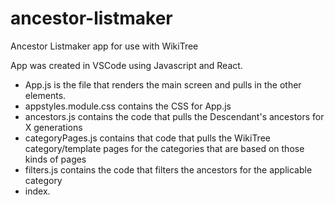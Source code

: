 # ancestor-listmaker
Ancestor Listmaker app for use with WikiTree

App was created in VSCode using Javascript and React.

- App.js is the file that renders the main screen and pulls in the other elements.
- appstyles.module.css contains the CSS for App.js
- ancestors.js contains the code that pulls the Descendant's ancestors for X generations
- categoryPages.js contains that code that pulls the WikiTree category/template pages for the categories that are based on those kinds of pages
- filters.js contains the code that filters the ancestors for the applicable category
- index.
